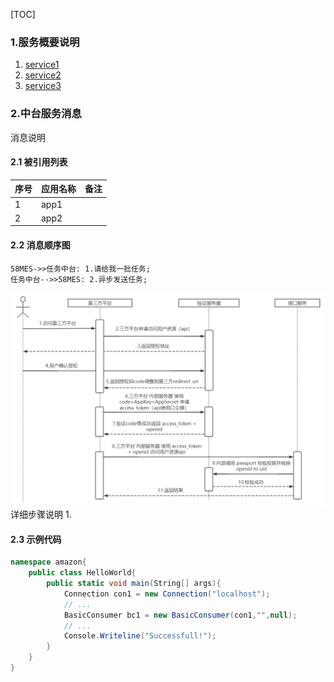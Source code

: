 [TOC]
### 1.服务概要说明
1. [service1](/service1)
2. [service2](/service2)
3. [service3](/service3)
### 2.中台服务消息
消息说明
#### 2.1 被引用列表
|序号|应用名称|备注|
|:---|:---|:---|
| 1  | app1 | |
| 2  | app2 | |
#### 2.2 消息顺序图
```sequence
58MES->>任务中台: 1.请给我一批任务;
任务中台-->>58MES: 2.异步发送任务;
```
![全部引用根目录images](../images/_sequence_diagram.PNG)
详细步骤说明
1. 

#### 2.3 示例代码
```cs
namespace amazon{
    public class HelloWorld{
        public static void main(String[] args){
            Connection con1 = new Connection("localhost");
            // ...
            BasicConsumer bc1 = new BasicConsumer(con1,"",null);
            // ...
            Console.Writeline("Successfull!");
        }
    }
}
```